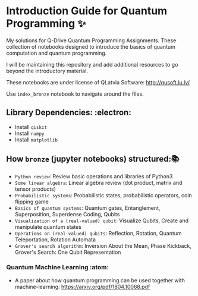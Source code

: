 # Introduction Guide for Quantum Programming :sparkles:

My solutions for Q-Drive Quantum Programming Assignments. These collection of notebooks designed to introduce the basics of quantum computation and quantum programming.

I will be maintaining this repository and add additional resources to go beyond the introductory material.

These notebooks are under license of QLatvia Software: http://qusoft.lu.lv/ 

Use `index_bronze` notebook to navigate around the files.

## Library Dependencies: :electron:

 - Install `qiskit`
 - Install `numpy`
 - Install `matplotlib`


## How `bronze` (jupyter notebooks) structured::books:

- `Python review`: Review basic operations and libraries of Python3
- `Some linear algebra`: Linear algebra review (dot product, matrix and tensor products)
- `Probabilistic systems`: Probabilistic states, probabilistic operators, coin flipping game
- `Basics of quantum systems`: Quantum gates, Entanglement, Superposition, Superdense Coding, Qubits
- `Visualization of a (real-valued) qubit`: Visualize Qubits, Create and manipulate quantum states
- `Operations on (real-valued) qubits`: Reflection, Rotation, Quantum Teleportation, Rotation Automata
- `Grover's search algorithm`: Inversion About the Mean, Phase Kickback, Grover's Search: One Qubit Representation

### Quantum Machine Learning :atom:

* A paper about how quantum programming can be used together with machine-learning: https://arxiv.org/pdf/1804.10068.pdf
